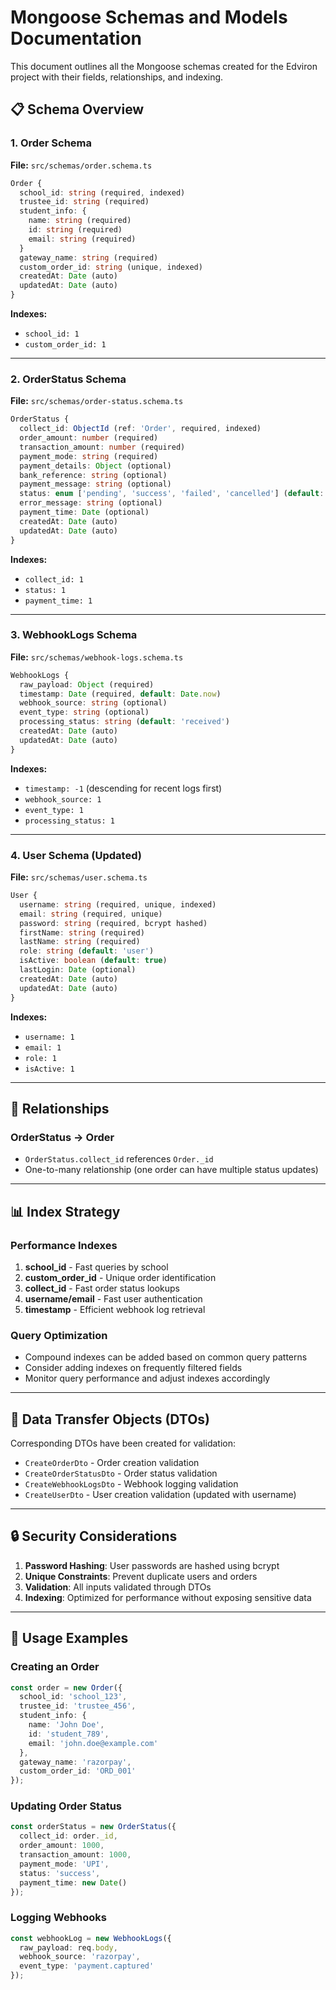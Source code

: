 # Mongoose Schemas and Models Documentation

This document outlines all the Mongoose schemas created for the Edviron project with their fields, relationships, and indexing.

## 📋 Schema Overview

### 1. Order Schema
**File:** `src/schemas/order.schema.ts`

```typescript
Order {
  school_id: string (required, indexed)
  trustee_id: string (required)
  student_info: {
    name: string (required)
    id: string (required)
    email: string (required)
  }
  gateway_name: string (required)
  custom_order_id: string (unique, indexed)
  createdAt: Date (auto)
  updatedAt: Date (auto)
}
```

**Indexes:**
- `school_id: 1`
- `custom_order_id: 1`

---

### 2. OrderStatus Schema
**File:** `src/schemas/order-status.schema.ts`

```typescript
OrderStatus {
  collect_id: ObjectId (ref: 'Order', required, indexed)
  order_amount: number (required)
  transaction_amount: number (required)
  payment_mode: string (required)
  payment_details: Object (optional)
  bank_reference: string (optional)
  payment_message: string (optional)
  status: enum ['pending', 'success', 'failed', 'cancelled'] (default: 'pending')
  error_message: string (optional)
  payment_time: Date (optional)
  createdAt: Date (auto)
  updatedAt: Date (auto)
}
```

**Indexes:**
- `collect_id: 1`
- `status: 1`
- `payment_time: 1`

---

### 3. WebhookLogs Schema
**File:** `src/schemas/webhook-logs.schema.ts`

```typescript
WebhookLogs {
  raw_payload: Object (required)
  timestamp: Date (required, default: Date.now)
  webhook_source: string (optional)
  event_type: string (optional)
  processing_status: string (default: 'received')
  createdAt: Date (auto)
  updatedAt: Date (auto)
}
```

**Indexes:**
- `timestamp: -1` (descending for recent logs first)
- `webhook_source: 1`
- `event_type: 1`
- `processing_status: 1`

---

### 4. User Schema (Updated)
**File:** `src/schemas/user.schema.ts`

```typescript
User {
  username: string (required, unique, indexed)
  email: string (required, unique)
  password: string (required, bcrypt hashed)
  firstName: string (required)
  lastName: string (required)
  role: string (default: 'user')
  isActive: boolean (default: true)
  lastLogin: Date (optional)
  createdAt: Date (auto)
  updatedAt: Date (auto)
}
```

**Indexes:**
- `username: 1`
- `email: 1`
- `role: 1`
- `isActive: 1`

---

## 🔗 Relationships

### OrderStatus → Order
- `OrderStatus.collect_id` references `Order._id`
- One-to-many relationship (one order can have multiple status updates)

---

## 📊 Index Strategy

### Performance Indexes
1. **school_id** - Fast queries by school
2. **custom_order_id** - Unique order identification
3. **collect_id** - Fast order status lookups
4. **username/email** - Fast user authentication
5. **timestamp** - Efficient webhook log retrieval

### Query Optimization
- Compound indexes can be added based on common query patterns
- Consider adding indexes on frequently filtered fields
- Monitor query performance and adjust indexes accordingly

---

## 📝 Data Transfer Objects (DTOs)

Corresponding DTOs have been created for validation:

- `CreateOrderDto` - Order creation validation
- `CreateOrderStatusDto` - Order status validation
- `CreateWebhookLogsDto` - Webhook logging validation
- `CreateUserDto` - User creation validation (updated with username)

---

## 🔒 Security Considerations

1. **Password Hashing**: User passwords are hashed using bcrypt
2. **Unique Constraints**: Prevent duplicate users and orders
3. **Validation**: All inputs validated through DTOs
4. **Indexing**: Optimized for performance without exposing sensitive data

---

## 🚀 Usage Examples

### Creating an Order
```typescript
const order = new Order({
  school_id: 'school_123',
  trustee_id: 'trustee_456',
  student_info: {
    name: 'John Doe',
    id: 'student_789',
    email: 'john.doe@example.com'
  },
  gateway_name: 'razorpay',
  custom_order_id: 'ORD_001'
});
```

### Updating Order Status
```typescript
const orderStatus = new OrderStatus({
  collect_id: order._id,
  order_amount: 1000,
  transaction_amount: 1000,
  payment_mode: 'UPI',
  status: 'success',
  payment_time: new Date()
});
```

### Logging Webhooks
```typescript
const webhookLog = new WebhookLogs({
  raw_payload: req.body,
  webhook_source: 'razorpay',
  event_type: 'payment.captured'
});
```